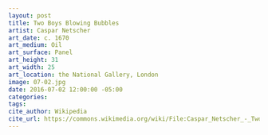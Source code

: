 ```yaml
---
layout: post
title: Two Boys Blowing Bubbles
artist: Caspar Netscher
art_date: c. 1670
art_medium: Oil
art_surface: Panel
art_height: 31
art_width: 25
art_location: the National Gallery, London
image: 07-02.jpg
date: 2016-07-02 12:00:00 -05:00
categories:
tags:
cite_author: Wikipedia
cite_url: https://commons.wikimedia.org/wiki/File:Caspar_Netscher_-_Two_Boys_Blowing_Bubbles_-_WGA16519.jpg
---
```

